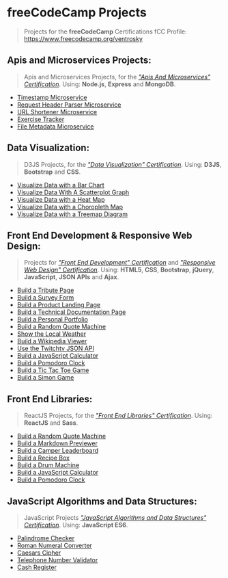 # freeCodeCamp  Projects
> Projects for the **freeCodeCamp** Certifications fCC Profile: https://www.freecodecamp.org/ventrosky

## Apis and Microservices Projects:
> Apis and Microservices Projects, for the [*"Apis And Microservices" Certification*](https://www.freecodecamp.org/certification/ventrosky/apis-and-microservices). Using: **Node.js**, **Express** and **MongoDB**. 
* [Timestamp Microservice](https://fifth-scent.glitch.me/)
* [Request Header Parser Microservice](https://fuzzy-temperature.glitch.me/)
* [URL Shortener Microservice](https://kaput-barracuda-1.glitch.me)
* [Exercise Tracker](https://quick-splash.glitch.me/)
* [File Metadata Microservice](https://marshy-delivery.glitch.me/)

## Data Visualization:
> D3JS Projects, for the [*"Data Visualization" Certification*](https://www.freecodecamp.org/certification/ventrosky/data-visualization). Using: **D3JS**, **Bootstrap** and **CSS**. 
* [Visualize Data with a Bar Chart](https://codepen.io/BuccaneerDev/full/JZZezR/)
* [Visualize Data With A Scatterplot Graph](https://codepen.io/BuccaneerDev/full/XYBzmo/)
* [Visualize Data with a Heat Map](https://codepen.io/BuccaneerDev/full/rKZvwa/)
* [Visualize Data with a Choropleth Map](https://codepen.io/BuccaneerDev/full/bKmoZd/)
* [Visualize Data with a Treemap Diagram](https://codepen.io/BuccaneerDev/full/jKdGPK/)

## Front End Development & Responsive Web Design:
> Projects for [*"Front End Development" Certification*](https://www.freecodecamp.org/certification/ventrosky/legacy-front-end) and [*"Responsive Web Design" Certification*](https://www.freecodecamp.org/certification/ventrosky/responsive-web-design). Using: **HTML5**, **CSS**, **Bootstrap**, **jQuery**, **JavaScript**, **JSON APIs** and **Ajax**. 
* [Build a Tribute Page](https://codepen.io/BuccaneerDev/full/VXYorJ/)
* [Build a Survey Form](https://codepen.io/BuccaneerDev/full/YBQPWJ)
* [Build a Product Landing Page](https://codepen.io/BuccaneerDev/full/aXwGNy)
* [Build a Technical Documentation Page](https://codepen.io/BuccaneerDev/full/jdamYr)
* [Build a Personal Portfolio](https://codepen.io/BuccaneerDev/full/YaypqP/)
* [Build a Random Quote Machine](https://codepen.io/BuccaneerDev/full/OvNRre/)
* [Show the Local Weather](https://codepen.io/BuccaneerDev/full/eMzQWL/)
* [Build a Wikipedia Viewer](https://codepen.io/BuccaneerDev/full/dmNpJY/)
* [Use the Twitchtv JSON API](https://codepen.io/BuccaneerDev/full/qoXeGK/)
* [Build a JavaScript Calculator](https://codepen.io/BuccaneerDev/full/KoQEzg/)
* [Build a Pomodoro Clock](https://codepen.io/BuccaneerDev/full/NYYjgo/)
* [Build a Tic Tac Toe Game](https://codepen.io/BuccaneerDev/full/eMLaQL/)
* [Build a Simon Game](https://codepen.io/BuccaneerDev/full/MVMbVz/)

## Front End Libraries:
> ReactJS Projects, for the [*"Front End Libraries" Certification*](https://www.freecodecamp.org/certification/ventrosky/front-end-libraries). Using: **ReactJS** and **Sass**.
* [Build a Random Quote Machine](https://codepen.io/BuccaneerDev/full/PLKqRa)
* [Build a Markdown Previewer](https://codepen.io/BuccaneerDev/full/gzgjPM/)
* [Build a Camper Leaderboard](https://codepen.io/BuccaneerDev/full/wjyWmX/)
* [Build a Recipe Box](https://codepen.io/BuccaneerDev/full/mLGymP/)
* [Build a Drum Machine](https://codepen.io/BuccaneerDev/full/NJaNMB)
* [Build a JavaScript Calculator](https://codepen.io/BuccaneerDev/full/YgjWRo)
* [Build a Pomodoro Clock](https://codepen.io/BuccaneerDev/full/gEdWYR)

## JavaScript Algorithms and Data Structures:
> JavaScript Projects [*"JavaScript Algorithms and Data Structures" Certification*](https://www.freecodecamp.org/certification/ventrosky/javascript-algorithms-and-data-structures). Using: **JavaScript ES6**.
* [Palindrome Checker](https://github.com/Ventrosky/free-code-camp/blob/master/algorithms/projects.js)
* [Roman Numeral Converter](https://github.com/Ventrosky/free-code-camp/blob/master/algorithms/projects.js)
* [Caesars Cipher](https://github.com/Ventrosky/free-code-camp/blob/master/algorithms/projects.js)
* [Telephone Number Validator](https://github.com/Ventrosky/free-code-camp/blob/master/algorithms/projects.js)
* [Cash Register](https://github.com/Ventrosky/free-code-camp/blob/master/algorithms/projects.js)
